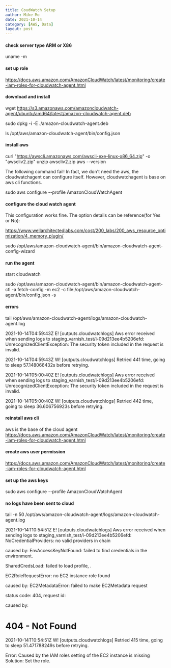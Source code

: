 ```yaml
---
title: CoudWatch Setup
author: Mike Mo
date: 2021-10-14
category: [AWS, Data]
layout: post
---
```


#### check server type ARM or X86

uname -m

#### set up role

https://docs.aws.amazon.com/AmazonCloudWatch/latest/monitoring/create-iam-roles-for-cloudwatch-agent.html

#### download and install

wget https://s3.amazonaws.com/amazoncloudwatch-agent/ubuntu/amd64/latest/amazon-cloudwatch-agent.deb

sudo dpkg -i -E ./amazon-cloudwatch-agent.deb

ls /opt/aws/amazon-cloudwatch-agent/bin/config.json

#### install aws

curl "https://awscli.amazonaws.com/awscli-exe-linux-x86_64.zip" -o "awscliv2.zip"
unzip awscliv2.zip
aws --version

The following command fail! In fact, we don't need the aws, the cloudwatchagent can configure itself.
However, cloudwatchagent is base on aws cli functions.

sudo aws configure --profile AmazonCloudWatchAgent

#### configure the cloud watch agent

This configuration works fine.
The option details can be reference(for Yes or No):

https://www.wellarchitectedlabs.com/cost/200_labs/200_aws_resource_optimization/4_memory_plugin/

sudo /opt/aws/amazon-cloudwatch-agent/bin/amazon-cloudwatch-agent-config-wizard

#### run the agent

start cloudwatch

sudo /opt/aws/amazon-cloudwatch-agent/bin/amazon-cloudwatch-agent-ctl -a fetch-config -m ec2 -c file:/opt/aws/amazon-cloudwatch-agent/bin/config.json -s

#### errors

tail /opt/aws/amazon-cloudwatch-agent/logs/amazon-cloudwatch-agent.log

2021-10-14T04:59:43Z E! [outputs.cloudwatchlogs] Aws error received when sending logs to staging_varnish_test/i-09d213ee4b5206efd: UnrecognizedClientException: The security token included in the request is invalid.

2021-10-14T04:59:43Z W! [outputs.cloudwatchlogs] Retried 441 time, going to sleep 57.148066432s before retrying.

2021-10-14T05:00:40Z E! [outputs.cloudwatchlogs] Aws error received when sending logs to staging_varnish_test/i-09d213ee4b5206efd: UnrecognizedClientException: The security token included in the request is invalid.

2021-10-14T05:00:40Z W! [outputs.cloudwatchlogs] Retried 442 time, going to sleep 36.606756923s before retrying.

#### reinstall aws cli

aws is the base of the cloud agent
https://docs.aws.amazon.com/AmazonCloudWatch/latest/monitoring/create-iam-roles-for-cloudwatch-agent.html

#### create aws user permission

https://docs.aws.amazon.com/AmazonCloudWatch/latest/monitoring/create-iam-roles-for-cloudwatch-agent.html

#### set up the aws keys

sudo aws configure --profile AmazonCloudWatchAgent

#### no logs have been sent to cloud

tail -n 50 /opt/aws/amazon-cloudwatch-agent/logs/amazon-cloudwatch-agent.log

2021-10-14T10:54:51Z E! [outputs.cloudwatchlogs] Aws error received when sending logs to staging_varnish_test/i-09d213ee4b5206efd: NoCredentialProviders: no valid providers in chain

caused by: EnvAccessKeyNotFound: failed to find credentials in the environment.

SharedCredsLoad: failed to load profile, .

EC2RoleRequestError: no EC2 instance role found

caused by: EC2MetadataError: failed to make EC2Metadata request

status code: 404, request id:

caused by: <?xml version="1.0" encoding="iso-8859-1"?>

<!DOCTYPE html PUBLIC "-//W3C//DTD XHTML 1.0 Transitional//EN"
	"http://www.w3.org/TR/xhtml1/DTD/xhtml1-transitional.dtd">
<html xmlns="http://www.w3.org/1999/xhtml" xml:lang="en" lang="en">

 <head>
  <title>404 - Not Found</title>
 </head>
 <body>
  <h1>404 - Not Found</h1>
 </body>
</html>

2021-10-14T10:54:51Z W! [outputs.cloudwatchlogs] Retried 415 time, going to sleep 51.471788249s before retrying.

Error: Caused by the IAM roles setting of the EC2 instance is missing
Solution: Set the role.
